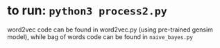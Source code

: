 # to run: `python3 process2.py`
word2vec code can be found in word2vec.py (using pre-trained gensim model), while bag of words code can be found in `naive_bayes.py`
